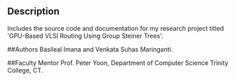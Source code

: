 ## Description
Includes the source code and documentation for my research project titled 'GPU-Based VLSI Routing Using Group Steiner Trees'.

##Authors
Basileal Imana and Venkata Suhas Maringanti.

##Faculty Mentor
Prof. Peter Yoon, Department of Computer Science
Trinity College, CT.

